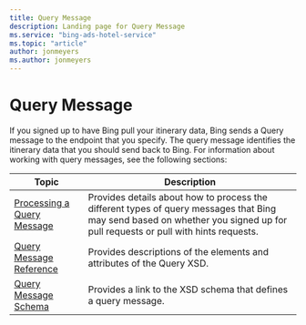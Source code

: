 ```yaml
---
title: Query Message
description: Landing page for Query Message
ms.service: "bing-ads-hotel-service"
ms.topic: "article"
author: jonmeyers
ms.author: jonmeyers
---
```


# Query Message

If you signed up to have Bing pull your itinerary data, Bing sends a Query message to the endpoint that you specify. The query message identifies the itinerary data that you should send back to Bing. For information about working with query messages, see the following sections: 

|Topic|Description
|-|-
|[Processing a Query Message](../query-message/process-query-message.md)|Provides details about how to process the different types of query messages that Bing may send based on whether you signed up for pull requests or pull with hints requests.
|[Query Message Reference](../query-message/reference.md)|Provides descriptions of the elements and attributes of the Query XSD.
|[Query Message Schema](../query-message/schema.md)|Provides a link to the XSD schema that defines a query message.



